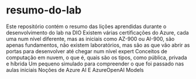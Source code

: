 # resumo-do-lab
Este repositório contém o resumo das lições aprendidas durante o desenvolvimento do lab na DIO
Existem várias certificações do Azure, cada uma num nível diferente, mas as iniciais como AZ-900 ou AI-900, são apenas fundamentos, não existem laboratórios, mas são as que vão abrir as portas para desenvolver até chegar num nível expert
Conceitos de computação em nuvem, o que é, quais são os tipos, como pública, privada e híbrida
Um pequeno simulado para compreender o que foi passado nas aulas iniciais
Noções de Azure AI E AzureOpenAI Models
